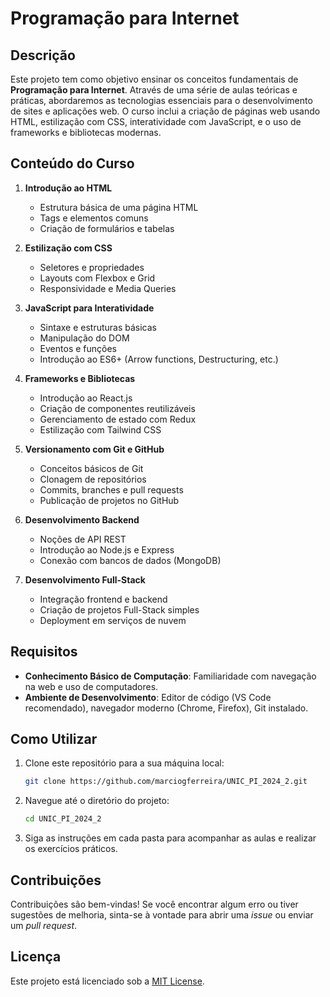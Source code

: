 
# Programação para Internet

## Descrição

Este projeto tem como objetivo ensinar os conceitos fundamentais de **Programação para Internet**. Através de uma série de aulas teóricas e práticas, abordaremos as tecnologias essenciais para o desenvolvimento de sites e aplicações web. O curso inclui a criação de páginas web usando HTML, estilização com CSS, interatividade com JavaScript, e o uso de frameworks e bibliotecas modernas.

## Conteúdo do Curso

1. **Introdução ao HTML**
   - Estrutura básica de uma página HTML
   - Tags e elementos comuns
   - Criação de formulários e tabelas

2. **Estilização com CSS**
   - Seletores e propriedades
   - Layouts com Flexbox e Grid
   - Responsividade e Media Queries

3. **JavaScript para Interatividade**
   - Sintaxe e estruturas básicas
   - Manipulação do DOM
   - Eventos e funções
   - Introdução ao ES6+ (Arrow functions, Destructuring, etc.)

4. **Frameworks e Bibliotecas**
   - Introdução ao React.js
   - Criação de componentes reutilizáveis
   - Gerenciamento de estado com Redux
   - Estilização com Tailwind CSS

5. **Versionamento com Git e GitHub**
   - Conceitos básicos de Git
   - Clonagem de repositórios
   - Commits, branches e pull requests
   - Publicação de projetos no GitHub

6. **Desenvolvimento Backend**
   - Noções de API REST
   - Introdução ao Node.js e Express
   - Conexão com bancos de dados (MongoDB)

7. **Desenvolvimento Full-Stack**
   - Integração frontend e backend
   - Criação de projetos Full-Stack simples
   - Deployment em serviços de nuvem

## Requisitos

- **Conhecimento Básico de Computação**: Familiaridade com navegação na web e uso de computadores.
- **Ambiente de Desenvolvimento**: Editor de código (VS Code recomendado), navegador moderno (Chrome, Firefox), Git instalado.

## Como Utilizar

1. Clone este repositório para a sua máquina local:
   ```bash
   git clone https://github.com/marciogferreira/UNIC_PI_2024_2.git
   ```

2. Navegue até o diretório do projeto:
   ```bash
   cd UNIC_PI_2024_2
   ```

3. Siga as instruções em cada pasta para acompanhar as aulas e realizar os exercícios práticos.

## Contribuições

Contribuições são bem-vindas! Se você encontrar algum erro ou tiver sugestões de melhoria, sinta-se à vontade para abrir uma _issue_ ou enviar um _pull request_.

## Licença

Este projeto está licenciado sob a [MIT License](LICENSE).
